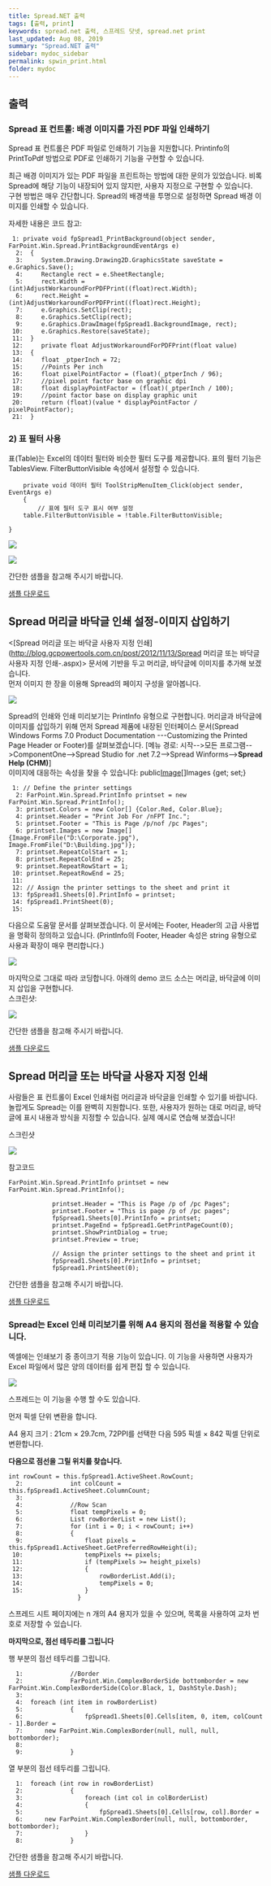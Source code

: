 ```yaml
---
title: Spread.NET 출력
tags: [출력, print]
keywords: spread.net 출력, 스프레드 닷넷, spread.net print
last_updated: Aug 08, 2019
summary: "Spread.NET 출력"
sidebar: mydoc_sidebar
permalink: spwin_print.html
folder: mydoc
---
```



## 출력

### Spread 표 컨트롤: 배경 이미지를 가진 PDF 파일 인쇄하기

Spread 표 컨트롤은 PDF 파일로 인쇄하기 기능을 지원합니다. Printinfo의 PrintToPdf 방법으로 PDF로 인쇄하기 기능을 구현할 수 있습니다.

최근 배경 이미지가 있는 PDF 파일을 프린트하는 방법에 대한 문의가 있었습니다. 비록 Spread에 해당 기능이 내장되어 있지 않지만, 사용자 지정으로 구현할 수 있습니다.  
구현 방법은 매우 간단합니다. Spread의 배경색을 투명으로 설정하면 Spread 배경 이미지를 인쇄할 수 있습니다.

자세한 내용은 코드 참고:

```
 1: private void fpSpread1_PrintBackground(object sender, FarPoint.Win.Spread.PrintBackgroundEventArgs e)
  2:  {
  3:     System.Drawing.Drawing2D.GraphicsState saveState = e.Graphics.Save();
  4:     Rectangle rect = e.SheetRectangle;
  5:     rect.Width = (int)AdjustWorkaroundForPDFPrint((float)rect.Width);
  6:     rect.Height = (int)AdjustWorkaroundForPDFPrint((float)rect.Height);
  7:     e.Graphics.SetClip(rect);
  8:     e.Graphics.SetClip(rect);
  9:     e.Graphics.DrawImage(fpSpread1.BackgroundImage, rect);
 10:     e.Graphics.Restore(saveState);
 11:  }
 12:     private float AdjustWorkaroundForPDFPrint(float value)
 13:  {
 14:     float _ptperInch = 72;
 15:     //Points Per inch
 16:     float pixelPointFactor = (float)(_ptperInch / 96);
 17:     //pixel point factor base on graphic dpi
 18:     float displayPointFactor = (float)(_ptperInch / 100);
 19:     //point factor base on display graphic unit
 20:     return (float)(value * displayPointFactor / pixelPointFactor);
 21:  }
```

  

### 2) 표 필터 사용

표(Table)는 Excel의 데이터 필터와 비슷한 필터 도구를 제공합니다. 표의 필터 기능은 TablesView. FilterButtonVisible 속성에서 설정할 수 있습니다.

```
    private void 데이터 필터 ToolStripMenuItem_Click(object sender, EventArgs e)
    {
        // 표에 필터 도구 표시 여부 설정
	table.FilterButtonVisible = !table.FilterButtonVisible;

}
```

![](https://www.grapecity.co.kr/images/training/spread/tc_winforms6-1-1.png)

  

![](https://www.grapecity.co.kr/images/training/spread/tc_winforms6-1-2.png)

  

간단한 샘플을 참고해 주시기 바랍니다.

  

[샘플 다운로드](https://www.grapecity.co.kr/files/Samples/WinformsSample/PrintToPDFWithBackGroundImage_CS.zip)


## Spread 머리글 바닥글 인쇄 설정-이미지 삽입하기

<[Spread 머리글 또는 바닥글 사용자 지정 인쇄](http://blog.gcpowertools.com.cn/post/2012/11/13/Spread 머리글 또는 바닥글 사용자 지정 인쇄-.aspx)> 문서에 기반을 두고 머리글, 바닥글에 이미지를 추가해 보겠습니다.  
먼저 이미지 한 장을 이용해 Spread의 페이지 구성을 알아봅니다.

  

![](https://www.grapecity.co.kr/images/training/spread/tc_winforms6-2-1.png)

  

Spread의 인쇄와 인쇄 미리보기는 PrintInfo 유형으로 구현합니다. 머리글과 바닥글에 이미지를 삽입하기 위해 먼저 Spread 제품에 내장된 인터페이스 문서(Spread Windows Forms 7.0 Product Documentation ---Customizing the Printed Page Header or Footer)를 살펴보겠습니다. [메뉴 경로: 시작-->모든 프로그램-->ComponentOne—>Spread Studio for .net 7.2—>Spread Winforms-->**Spread Help (CHM)**]  
이미지에 대응하는 속성을 찾을 수 있습니다: public[Image[]](http://blog.gcpowertools.com.cn/post/Spread_Header_Footer_Insert_picture.aspx)Images {get; set;}

```
 1: // Define the printer settings
  2: FarPoint.Win.Spread.PrintInfo printset = new FarPoint.Win.Spread.PrintInfo(); 
  3: printset.Colors = new Color[] {Color.Red, Color.Blue}; 
  4: printset.Header = "Print Job For /nFPT Inc."; 
  5: printset.Footer = "This is Page /p/nof /pc Pages"; 
  6: printset.Images = new Image[] {Image.FromFile("D:\Corporate.jpg"), Image.FromFile("D:\Building.jpg")}; 
  7: printset.RepeatColStart = 1; 
  8: printset.RepeatColEnd = 25; 
  9: printset.RepeatRowStart = 1; 
 10: printset.RepeatRowEnd = 25; 
 11: 
 12: // Assign the printer settings to the sheet and print it
 13: fpSpread1.Sheets[0].PrintInfo = printset; 
 14: fpSpread1.PrintSheet(0);
 15: 
```

다음으로 <Customizing the Printed Page Header or Footer> 도움말 문서를 살펴보겠습니다. 이 문서에는 Footer, Header의 고급 사용법을 명확히 정의하고 있습니다. (PrintInfo의 Footer, Header 속성은 string 유형으로 사용과 확장이 매우 편리합니다.)

![](https://www.grapecity.co.kr/images/training/spread/tc_winforms6-2-2.png)

  

마지막으로 그대로 따라 코딩합니다. 아래의 demo 코드 소스는 머리글, 바닥글에 이미지 삽입을 구현합니다.  
스크린샷:

![](https://www.grapecity.co.kr/images/training/spread/tc_winforms6-2-3.png)

  

간단한 샘플을 참고해 주시기 바랍니다.

  

[샘플 다운로드](http://www.grapecity.co.kr/files/Samples/WinformsSample/PrintHeaderFooterDemo.zip)


## Spread 머리글 또는 바닥글 사용자 지정 인쇄

사람들은 표 컨트롤이 Excel 인쇄처럼 머리글과 바닥글을 인쇄할 수 있기를 바랍니다. 놀랍게도 Spread는 이를 완벽히 지원합니다. 또한, 사용자가 원하는 대로 머리글, 바닥글에 표시 내용과 방식을 지정할 수 있습니다. 실제 예시로 연습해 보겠습니다!

  

스크린샷

![](https://www.grapecity.co.kr/images/training/spread/tc_winforms6-3-1.png)

  

참고코드

```
FarPoint.Win.Spread.PrintInfo printset = new FarPoint.Win.Spread.PrintInfo();

            printset.Header = "This is Page /p of /pc Pages";
            printset.Footer = "This is page /p of /pc pages";
            fpSpread1.Sheets[0].PrintInfo = printset;
            printset.PageEnd = fpSpread1.GetPrintPageCount(0);
            printset.ShowPrintDialog = true;
            printset.Preview = true;

            // Assign the printer settings to the sheet and print it
            fpSpread1.Sheets[0].PrintInfo = printset;
            fpSpread1.PrintSheet(0);
```

간단한 샘플을 참고해 주시기 바랍니다.

  

[샘플 다운로드](https://www.grapecity.co.kr/files/Samples/WinformsSample/pagenumber_frozenrow.zip)


### Spread는 Excel 인쇄 미리보기를 위해 A4 용지의 점선을 적용할 수 있습니다.

엑셀에는 인쇄보기 중 종이크기 적용 기능이 있습니다. 이 기능을 사용하면 사용자가 Excel 파일에서 많은 양의 데이터를 쉽게 편집 할 수 있습니다.

![](https://www.grapecity.co.kr/images/training/spread/tc_winforms6-4-1.gif)

  

스프레드는 이 기능을 수행 할 수도 있습니다.

먼저 픽셀 단위 변환을 합니다.

A4 용지 크기 : 21cm × 29.7cm, 72PPI를 선택한 다음 595 픽셀 × 842 픽셀 단위로 변환합니다.

**다음으로 점선을 그릴 위치를 찾습니다.**

```
int rowCount = this.fpSpread1.ActiveSheet.RowCount;
  2:             int colCount = this.fpSpread1.ActiveSheet.ColumnCount;
  3: 
  4:             //Row Scan
  5:             float tempPixels = 0;
  6:             List rowBorderList = new List();
  7:             for (int i = 0; i < rowCount; i++)
  8:             {
  9:                 float pixels = this.fpSpread1.ActiveSheet.GetPreferredRowHeight(i);
 10:                 tempPixels += pixels;
 11:                 if (tempPixels >= height_pixels)
 12:                 {
 13:                     rowBorderList.Add(i);
 14:                     tempPixels = 0;
 15:                 }
                   }
```

스프레드 시트 페이지에는 n 개의 A4 용지가 있을 수 있으며, 목록을 사용하여 교차 번호로 저장할 수 있습니다.

**마지막으로, 점선 테두리를 그립니다**

행 부분의 점선 테두리를 그립니다.

  

```
  1:             //Border
  2:             FarPoint.Win.ComplexBorderSide bottomborder = new FarPoint.Win.ComplexBorderSide(Color.Black, 1, DashStyle.Dash);
  3: 
  4:  foreach (int item in rowBorderList)
  5:             {
  6:                 fpSpread1.Sheets[0].Cells[item, 0, item, colCount - 1].Border =
  7:      new FarPoint.Win.ComplexBorder(null, null, null, bottomborder);
  8: 
  9:             }
```

열 부분의 점선 테두리를 그립니다.

```
  1:  foreach (int row in rowBorderList)
  2:             {
  3:                 foreach (int col in colBorderList)
  4:                 {
  5:                     fpSpread1.Sheets[0].Cells[row, col].Border =
  6:      new FarPoint.Win.ComplexBorder(null, null, bottomborder, bottomborder);
  7:                 }
  8:             }
```

간단한 샘플을 참고해 주시기 바랍니다.

  

[샘플 다운로드](https://www.grapecity.co.kr/files/Samples/WinformsSample/Spread_WF_PrintPreview.zip)